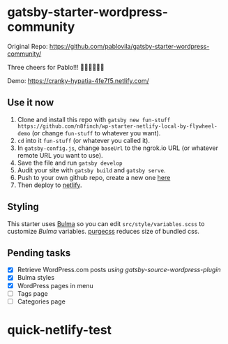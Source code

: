 # gatsby-starter-wordpress-community

Original Repo: https://github.com/pablovila/gatsby-starter-wordpress-community/

Three cheers for Pablo!!! 👏🙌👏🙌👏🙌

Demo: https://cranky-hypatia-4fe7f5.netlify.com/

## Use it now
1. Clone and install this repo with `gatsby new fun-stuff https://github.com/n8finch/wp-starter-netlify-local-by-flywheel-demo` (or change `fun-stuff` to whatever you want).
2. `cd` into it `fun-stuff` (or whatever you called it).
3. In `gatsby-config.js`, change `baseUrl` to the ngrok.io URL (or whatever remote URL you want to use).
4. Save the file and run `gatsby develop`
5. Audit your site with `gatsby build` and `gatsby serve`.
6. Push to your own github repo, create a new one [here](https://github.com/new)
7. Then deploy to [netlify](https://app.netlify.com/).

## Styling

This starter uses [Bulma](https://bulma.io/) so you can edit `src/style/variables.scss` to customize _Bulma_ variables. [purgecss](https://www.purgecss.com/) reduces size of bundled css.

## Pending tasks

- [x] Retrieve WordPress.com posts _using gatsby-source-wordpress-plugin_
- [x] Bulma styles
- [x] WordPress pages in menu
- [ ] Tags page
- [ ] Categories page
# quick-netlify-test
